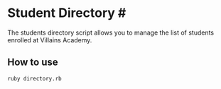 # Student Directory #

The students directory script allows you to manage the list of students enrolled at Villains Academy.

## How to use ##

```shell
ruby directory.rb
```
